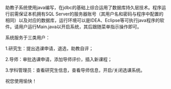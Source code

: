 助教子系统使用java编写，在jdbc的基础上综合运用了数据库持久层技术。程序运行前需保证本机拥有SQL Server的服务器账号（其用户名和密码与程序中配置的相同）以及对应的数据库，运行环境可以是IDEA、Eclipse等可执行java程序的软件。请用户运行Main.java以开启系统，其后跟随菜单指示操作即可。

系统服务于三类用户：

1.研究生：提出选课申请，退选，助教自评；

2.导师：审批选课申请，添加导师评价，插入新课程；

3.学科管理员：查看研究生信息，查看导师信息，开启/关闭选课系统。

祝您使用愉快！

